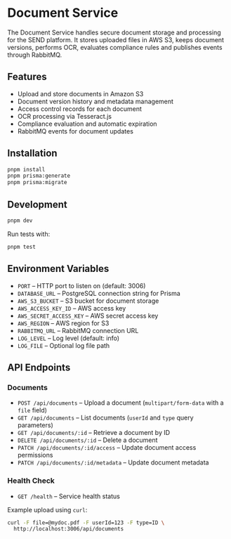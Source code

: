 # Document Service

The Document Service handles secure document storage and processing for the SEND platform. It stores uploaded files in AWS S3, keeps document versions, performs OCR, evaluates compliance rules and publishes events through RabbitMQ.

## Features

- Upload and store documents in Amazon S3
- Document version history and metadata management
- Access control records for each document
- OCR processing via Tesseract.js
- Compliance evaluation and automatic expiration
- RabbitMQ events for document updates

## Installation

```bash
pnpm install
pnpm prisma:generate
pnpm prisma:migrate
```

## Development

```bash
pnpm dev
```

Run tests with:

```bash
pnpm test
```

## Environment Variables

- `PORT` – HTTP port to listen on (default: 3006)
- `DATABASE_URL` – PostgreSQL connection string for Prisma
- `AWS_S3_BUCKET` – S3 bucket for document storage
- `AWS_ACCESS_KEY_ID` – AWS access key
- `AWS_SECRET_ACCESS_KEY` – AWS secret access key
- `AWS_REGION` – AWS region for S3
- `RABBITMQ_URL` – RabbitMQ connection URL
- `LOG_LEVEL` – Log level (default: info)
- `LOG_FILE` – Optional log file path

## API Endpoints

### Documents

- `POST /api/documents` – Upload a document (`multipart/form-data` with a `file` field)
- `GET /api/documents` – List documents (`userId` and `type` query parameters)
- `GET /api/documents/:id` – Retrieve a document by ID
- `DELETE /api/documents/:id` – Delete a document
- `PATCH /api/documents/:id/access` – Update document access permissions
- `PATCH /api/documents/:id/metadata` – Update document metadata

### Health Check

- `GET /health` – Service health status

Example upload using `curl`:

```bash
curl -F file=@mydoc.pdf -F userId=123 -F type=ID \ 
  http://localhost:3006/api/documents
```

